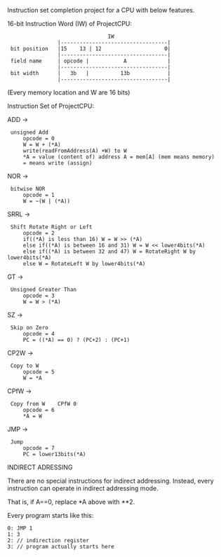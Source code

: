 Instruction set completion project for a CPU with below features.

16-bit Instruction Word (IW) of ProjectCPU:

                                    IW 
                    |----------------------------------|
     bit position   |15    13 | 12                    0| 
                    |----------------------------------|
     field name     | opcode |           A             | 
                    |----------------------------------|
     bit width      |   3b   |          13b            | 
                    |----------------------------------|
	       
			   
(Every memory location and W are 16 bits)

Instruction Set of ProjectCPU:


ADD   -> 
	
	 unsigned Add
         opcode = 0
         W = W + (*A)
         write(readFromAddress(A) +W) to W
         *A = value (content of) address A = mem[A] (mem means memory)
         = means write (assign)

NOR   -> 
	 
	 bitwise NOR
         opcode = 1                  
         W = ~(W | (*A))             

SRRL  -> 
	 
	 Shift Rotate Right or Left
         opcode = 2
         if((*A) is less than 16) W = W >> (*A)   
		 else if((*A) is between 16 and 31) W = W << lower4bits(*A)
		 else if((*A) is between 32 and 47) W = RotateRight W by lower4bits(*A)
		 else W = RotateLeft W by lower4bits(*A)

GT    -> 

	 Unsigned Greater Than
         opcode = 3
         W = W > (*A)            

SZ    -> 

	 Skip on Zero
         opcode = 4
         PC = ((*A) == 0) ? (PC+2) : (PC+1)
		 
CP2W  ->

	 Copy to W
         opcode = 5
         W = *A           

CPfW  -> 

	 Copy from W    CPfW 0         
         opcode = 6                     
         *A = W

JMP   -> 

	 Jump
         opcode = 7
         PC = lower13bits(*A)
		 

INDIRECT ADRESSING

There are no special instructions for indirect addressing. Instead, every instruction
can operate in indirect addressing mode.

That is, if A==0, replace *A above with **2.

Every program starts like this:

	0: JMP 1
	1: 3
	2: // indirection register
	3: // program actually starts here



